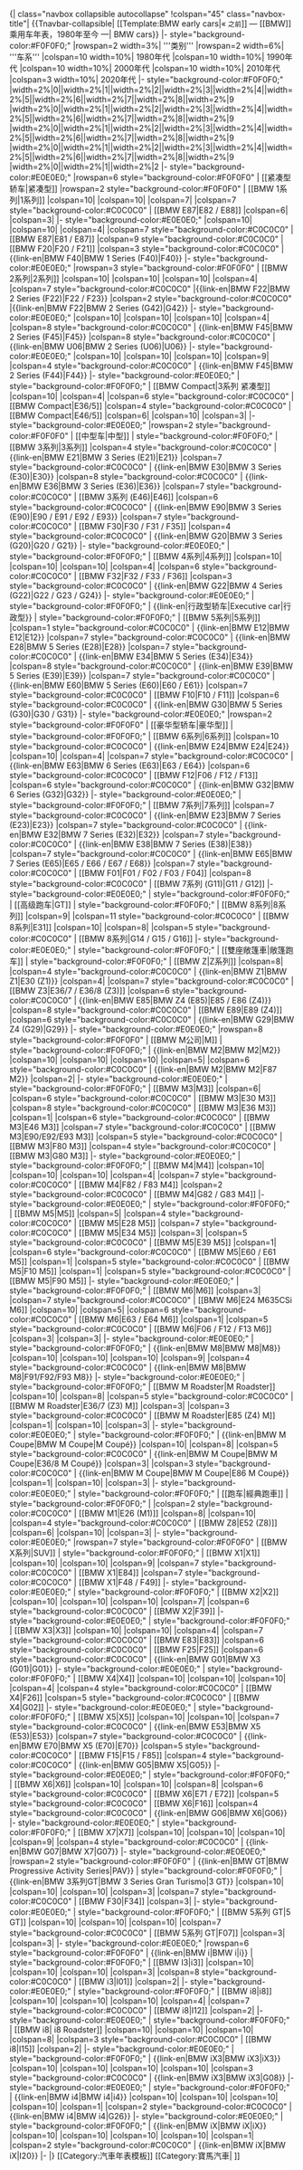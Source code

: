 {| class="navbox collapsible autocollapse"
!colspan="45" class="navbox-title"| {{Tnavbar-collapsible| [[Template:BMW early cars|« <small>之前</small>]] — [[BMW]]乘用车年表，1980年至今 —| BMW cars}}
|- style="background-color:#F0F0F0;"
|rowspan=2 width=3%| '''类别'''
|rowspan=2 width=6%| '''车系'''
|colspan=10 width=10%| 1980年代
|colspan=10 width=10%| 1990年代
|colspan=10 width=10%| 2000年代
|colspan=10 width=10%| 2010年代
|colspan=3 width=10%| 2020年代
|- style="background-color:#F0F0F0;"
|width=2%|0||width=2%|1||width=2%|2||width=2%|3||width=2%|4||width=2%|5||width=2%|6||width=2%|7||width=2%|8||width=2%|9
|width=2%|0||width=2%|1||width=2%|2||width=2%|3||width=2%|4||width=2%|5||width=2%|6||width=2%|7||width=2%|8||width=2%|9
|width=2%|0||width=2%|1||width=2%|2||width=2%|3||width=2%|4||width=2%|5||width=2%|6||width=2%|7||width=2%|8||width=2%|9
|width=2%|0||width=2%|1||width=2%|2||width=2%|3||width=2%|4||width=2%|5||width=2%|6||width=2%|7||width=2%|8||width=2%|9
|width=2%|0||width=2%|1||width=2%|2
|- style="background-color:#E0E0E0;"
|rowspan=6 style="background-color:#F0F0F0" | [[紧凑型轿车|紧凑型]]
|rowspan=2 style="background-color:#F0F0F0" | [[BMW 1系列|1系列]]
|colspan=10|
|colspan=10|
|colspan=7|
|colspan=7 style="background-color:#C0C0C0" | [[BMW E87|E82 / E88]]
|colspan=6|
|colspan=3|
|- style="background-color:#E0E0E0;"
|colspan=10|
|colspan=10|
|colspan=4|
|colspan=7 style="background-color:#C0C0C0" | [[BMW E87|E81 / E87]]
|colspan=9 style="background-color:#C0C0C0" | [[BMW F20|F20 / F21]]
|colspan=3 style="background-color:#C0C0C0" | {{link-en|BMW F40|BMW 1 Series (F40)|F40}}
|- style="background-color:#E0E0E0;"
|rowspan=3 style="background-color:#F0F0F0" | [[BMW 2系列|2系列]]
|colspan=10|
|colspan=10|
|colspan=10|
|colspan=4|
|colspan=7 style="background-color:#C0C0C0" |{{link-en|BMW F22|BMW 2 Series (F22)|F22 / F23}}
|colspan=2 style="background-color:#C0C0C0" |{{link-en|BMW F22|BMW 2 Series (G42)|G42}}
|- style="background-color:#E0E0E0;"
|colspan=10|
|colspan=10|
|colspan=10|
|colspan=4|
|colspan=8 style="background-color:#C0C0C0" | {{link-en|BMW F45|BMW 2 Series (F45)|F45}}
|colspan=8 style="background-color:#C0C0C0" | {{link-en|BMW U06|BMW 2 Series (U06)|U06}}
|- style="background-color:#E0E0E0;"
|colspan=10|
|colspan=10|
|colspan=10|
|colspan=9|
|colspan=4 style="background-color:#C0C0C0" | {{link-en|BMW F45|BMW 2 Series (F44)|F44}}
|- style="background-color:#E0E0E0;"
| style="background-color:#F0F0F0;" | [[BMW Compact|3系列 紧凑型]]
|colspan=10|
|colspan=4|
|colspan=6 style="background-color:#C0C0C0" | [[BMW Compact|E36/5]]
|colspan=4 style="background-color:#C0C0C0" | [[BMW Compact|E46/5]]
|colspan=6|
|colspan=10|
|colspan=3|
|- style="background-color:#E0E0E0;"
|rowspan=2 style="background-color:#F0F0F0" | [[中型车|中型]]
| style="background-color:#F0F0F0;" | [[BMW 3系列|3系列]]
|colspan=4 style="background-color:#C0C0C0" | {{link-en|BMW E21|BMW 3 Series (E21)|E21}}
|colspan=7 style="background-color:#C0C0C0" | {{link-en|BMW E30|BMW 3 Series (E30)|E30}}
|colspan=8 style="background-color:#C0C0C0" | {{link-en|BMW E36|BMW 3 Series (E36)|E36}}
|colspan=7 style="background-color:#C0C0C0" | [[BMW 3系列 (E46)|E46]]
|colspan=6 style="background-color:#C0C0C0" | {{link-en|BMW E90|BMW 3 Series (E90)|E90 / E91 / E92 / E93}}
|colspan=7 style="background-color:#C0C0C0" | [[BMW F30|F30 / F31 / F35]]
|colspan=4 style="background-color:#C0C0C0" | {{link-en|BMW G20|BMW 3 Series (G20)|G20 / G21}}
|- style="background-color:#E0E0E0;"
| style="background-color:#F0F0F0;" | [[BMW 4系列|4系列]]
|colspan=10|
|colspan=10|
|colspan=10|
|colspan=4|
|colspan=6 style="background-color:#C0C0C0" | [[BMW F32|F32 / F33 / F36]]
|colspan=3 style="background-color:#C0C0C0" | {{link-en|BMW G22|BMW 4 Series (G22)|G22 / G23 / G24}}
|- style="background-color:#E0E0E0;"
| style="background-color:#F0F0F0;" | {{link-en|行政型轿车|Executive car|行政型}}
| style="background-color:#F0F0F0;" | [[BMW 5系列|5系列]]
|colspan=1 style="background-color:#C0C0C0" | {{link-en|BMW E12|BMW E12|E12}}
|colspan=7 style="background-color:#C0C0C0" | {{link-en|BMW E28|BMW 5 Series (E28)|E28}}
|colspan=7 style="background-color:#C0C0C0" | {{link-en|BMW E34|BMW 5 Series (E34)|E34}}
|colspan=8 style="background-color:#C0C0C0" | {{link-en|BMW E39|BMW 5 Series (E39)|E39}}
|colspan=7 style="background-color:#C0C0C0" | {{link-en|BMW E60|BMW 5 Series (E60)|E60 / E61}}
|colspan=7 style="background-color:#C0C0C0" | [[BMW F10|F10 / F11]]
|colspan=6 style="background-color:#C0C0C0" | {{link-en|BMW G30|BMW 5 Series (G30)|G30 / G31}}
|- style="background-color:#E0E0E0;"
|rowspan=2 style="background-color:#F0F0F0" | [[豪华型轿车|豪华型]]
| style="background-color:#F0F0F0;" | [[BMW 6系列|6系列]]
|colspan=10 style="background-color:#C0C0C0" | {{link-en|BMW E24|BMW E24|E24}}
|colspan=10|
|colspan=4|
|colspan=7 style="background-color:#C0C0C0" | {{link-en|BMW E63|BMW 6 Series (E63)|E63 / E64}}
|colspan=6 style="background-color:#C0C0C0" | [[BMW F12|F06 / F12 / F13]]
|colspan=6 style="background-color:#C0C0C0" | {{link-en|BMW G32|BMW 6 Series (G32)|G32}}
|- style="background-color:#E0E0E0;"
| style="background-color:#F0F0F0;" | [[BMW 7系列|7系列]]
|colspan=7 style="background-color:#C0C0C0" | {{link-en|BMW E23|BMW 7 Series (E23)|E23}}
|colspan=7 style="background-color:#C0C0C0" | {{link-en|BMW E32|BMW 7 Series (E32)|E32}}
|colspan=7 style="background-color:#C0C0C0" | {{link-en|BMW E38|BMW 7 Series (E38)|E38}}
|colspan=7 style="background-color:#C0C0C0" | {{link-en|BMW E65|BMW 7 Series (E65)|E65 / E66 / E67 / E68}}
|colspan=7 style="background-color:#C0C0C0" | [[BMW F01|F01 / F02 / F03 / F04]]
|colspan=8 style="background-color:#C0C0C0" | [[BMW 7系列 (G11)|G11 / G12]]
|- style="background-color:#E0E0E0;"
| style="background-color:#F0F0F0;" | [[高级跑车|GT]]
| style="background-color:#F0F0F0;" | [[BMW 8系列|8系列]]
|colspan=9|
|colspan=11 style="background-color:#C0C0C0" | [[BMW 8系列|E31]]
|colspan=10|
|colspan=8|
|colspan=5 style="background-color:#C0C0C0" | [[BMW 8系列|G14 / G15 / G16]]
|- style="background-color:#E0E0E0;"
| style="background-color:#F0F0F0;" | [[雙座敞篷車|敞篷跑车]]
| style="background-color:#F0F0F0;" | [[BMW Z|Z系列]]
|colspan=8|
|colspan=4 style="background-color:#C0C0C0" | {{link-en|BMW Z1|BMW Z1|E30 (Z1)}}
|colspan=4|
|colspan=7 style="background-color:#C0C0C0" | [[BMW Z3|E36/7 / E36/8 (Z3)]]
|colspan=6 style="background-color:#C0C0C0" | {{link-en|BMW E85|BMW Z4 (E85)|E85 / E86 (Z4)}}
|colspan=8 style="background-color:#C0C0C0" | [[BMW E89|E89 (Z4)]]
|colspan=6 style="background-color:#C0C0C0" | {{link-en|BMW G29|BMW Z4 (G29)|G29}}
|- style="background-color:#E0E0E0;"
|rowspan=8 style="background-color:#F0F0F0" | [[BMW M公司|M]]
| style="background-color:#F0F0F0;" | {{link-en|BMW M2|BMW M2|M2}}
|colspan=10|
|colspan=10|
|colspan=10|
|colspan=5|
|colspan=6 style="background-color:#C0C0C0" | {{link-en|BMW M2|BMW M2|F87 M2}}
|colspan=2|
|- style="background-color:#E0E0E0;"
| style="background-color:#F0F0F0;" | [[BMW M3|M3]]
|colspan=6|
|colspan=6 style="background-color:#C0C0C0" | [[BMW M3|E30 M3]]
|colspan=8 style="background-color:#C0C0C0" | [[BMW M3|E36 M3]]
|colspan=1|
|colspan=6 style="background-color:#C0C0C0" | [[BMW M3|E46 M3]]
|colspan=7 style="background-color:#C0C0C0" | [[BMW M3|E90/E92/E93 M3]]
|colspan=5 style="background-color:#C0C0C0" | [[BMW M3|F80 M3]]
|colspan=4 style="background-color:#C0C0C0" | [[BMW M3|G80 M3]]
|- style="background-color:#E0E0E0;"
| style="background-color:#F0F0F0;" | [[BMW M4|M4]]
|colspan=10|
|colspan=10|
|colspan=10|
|colspan=4|
|colspan=7 style="background-color:#C0C0C0" | [[BMW M4|F82 / F83 M4]]
|colspan=2 style="background-color:#C0C0C0" | [[BMW M4|G82 / G83 M4]]
|- style="background-color:#E0E0E0;"
| style="background-color:#F0F0F0;" | [[BMW M5|M5]]
|colspan=5|
|colspan=4 style="background-color:#C0C0C0" | [[BMW M5|E28 M5]]
|colspan=7 style="background-color:#C0C0C0" | [[BMW M5|E34 M5]]
|colspan=3|
|colspan=5 style="background-color:#C0C0C0" | [[BMW M5|E39 M5]]
|colspan=1|
|colspan=6 style="background-color:#C0C0C0" | [[BMW M5|E60 / E61 M5]]
|colspan=1|
|colspan=5 style="background-color:#C0C0C0" | [[BMW M5|F10 M5]]
|colspan=1|
|colspan=5 style="background-color:#C0C0C0" | [[BMW M5|F90 M5]]
|- style="background-color:#E0E0E0;"
| style="background-color:#F0F0F0;" | [[BMW M6|M6]]
|colspan=3|
|colspan=7 style="background-color:#C0C0C0" | [[BMW M6|E24 M635CSi M6]]
|colspan=10|
|colspan=5|
|colspan=6 style="background-color:#C0C0C0" | [[BMW M6|E63 / E64 M6]]
|colspan=1|
|colspan=5 style="background-color:#C0C0C0" | [[BMW M6|F06 / F12 / F13 M6]]
|colspan=3|
|colspan=3|
|- style="background-color:#E0E0E0;"
| style="background-color:#F0F0F0;" | {{link-en|BMW M8|BMW M8|M8}}
|colspan=10|
|colspan=10|
|colspan=10|
|colspan=9|
|colspan=4 style="background-color:#C0C0C0" | {{link-en|BMW M8|BMW M8|F91/F92/F93 M8}}
|- style="background-color:#E0E0E0;"
| style="background-color:#F0F0F0;" | [[BMW M Roadster|M Roadster]]
|colspan=10|
|colspan=8|
|colspan=5 style="background-color:#C0C0C0" | [[BMW M Roadster|E36/7 (Z3) M]]
|colspan=3|
|colspan=3 style="background-color:#C0C0C0" | [[BMW M Roadster|E85 (Z4) M]]
|colspan=1|
|colspan=10|
|colspan=3|
|- style="background-color:#E0E0E0;"
| style="background-color:#F0F0F0;" | {{link-en|BMW M Coupe|BMW M Coupe|M Coupé}}
|colspan=10|
|colspan=8|
|colspan=5 style="background-color:#C0C0C0" | {{link-en|BMW M Coupe|BMW M Coupe|E36/8 M Coupé}}
|colspan=3|
|colspan=3 style="background-color:#C0C0C0" | {{link-en|BMW M Coupe|BMW M Coupe|E86 M Coupé}}
|colspan=1|
|colspan=10|
|colspan=3|
|- style="background-color:#E0E0E0;"
| style="background-color:#F0F0F0;" | [[跑车|經典跑車]]
| style="background-color:#F0F0F0;" |
|colspan=2 style="background-color:#C0C0C0" | [[BMW M1|E26 (M1)]]
|colspan=8|
|colspan=10|
|colspan=4 style="background-color:#C0C0C0" | [[BMW Z8|E52 (Z8)]]
|colspan=6|
|colspan=10|
|colspan=3|
|- style="background-color:#E0E0E0;"
|rowspan=7 style="background-color:#F0F0F0" | [[BMW X系列|SUV]]
| style="background-color:#F0F0F0;" | [[BMW X1|X1]]
|colspan=10|
|colspan=10|
|colspan=9|
|colspan=7 style="background-color:#C0C0C0" | [[BMW X1|E84]]
|colspan=7 style="background-color:#C0C0C0" | [[BMW X1|F48 / F49]]
|- style="background-color:#E0E0E0;"
| style="background-color:#F0F0F0;" | [[BMW X2|X2]]
|colspan=10|
|colspan=10|
|colspan=10|
|colspan=7|
|colspan=6 style="background-color:#C0C0C0" | [[BMW X2|F39]]
|- style="background-color:#E0E0E0;"
| style="background-color:#F0F0F0;" | [[BMW X3|X3]]
|colspan=10|
|colspan=10|
|colspan=4|
|colspan=7 style="background-color:#C0C0C0" | [[BMW E83|E83]]
|colspan=6 style="background-color:#C0C0C0" | [[BMW F25|F25]]
|colspan=6 style="background-color:#C0C0C0" | {{link-en|BMW G01|BMW X3 (G01)|G01}}
|- style="background-color:#E0E0E0;"
| style="background-color:#F0F0F0;" | [[BMW X4|X4]]
|colspan=10|
|colspan=10|
|colspan=10|
|colspan=4|
|colspan=4 style="background-color:#C0C0C0" | [[BMW X4|F26]]
|colspan=5 style="background-color:#C0C0C0" | [[BMW X4|G02]]
|- style="background-color:#E0E0E0;"
| style="background-color:#F0F0F0;" | [[BMW X5|X5]]
|colspan=10|
|colspan=10|
|colspan=7 style="background-color:#C0C0C0" | {{link-en|BMW E53|BMW X5 (E53)|E53}}
|colspan=7 style="background-color:#C0C0C0" | {{link-en|BMW E70|BMW X5 (E70)|E70}}
|colspan=5 style="background-color:#C0C0C0" | [[BMW F15|F15 / F85]]
|colspan=4 style="background-color:#C0C0C0" | {{link-en|BMW G05|BMW X5|G05}}
|- style="background-color:#E0E0E0;"
| style="background-color:#F0F0F0;" | [[BMW X6|X6]]
|colspan=10|
|colspan=10|
|colspan=8|
|colspan=6 style="background-color:#C0C0C0" | [[BMW X6|E71 / E72]]
|colspan=5 style="background-color:#C0C0C0" | [[BMW X6|F16]]
|colspan=4 style="background-color:#C0C0C0" | {{link-en|BMW G06|BMW X6|G06}}
|- style="background-color:#E0E0E0;"
| style="background-color:#F0F0F0;" | [[BMW X7|X7]]
|colspan=10|
|colspan=10|
|colspan=10|
|colspan=9|
|colspan=4 style="background-color:#C0C0C0" | {{link-en|BMW G07|BMW X7|G07}}
|- style="background-color:#E0E0E0;"
|rowspan=2 style="background-color:#F0F0F0" | {{link-en|BMW GT|BMW Progressive Activity Series|PAV}}
| style="background-color:#F0F0F0;" | {{link-en|BMW 3系列GT|BMW 3 Series Gran Turismo|3 GT}}
|colspan=10|
|colspan=10|
|colspan=10|
|colspan=3|
|colspan=7 style="background-color:#C0C0C0" | [[BMW F30|F34]]
|colspan=3|
|- style="background-color:#E0E0E0;"
| style="background-color:#F0F0F0;" | [[BMW 5系列 GT|5 GT]]
|colspan=10|
|colspan=10|
|colspan=10|
|colspan=7 style="background-color:#C0C0C0" | [[BMW 5系列 GT|F07]]
|colspan=3|
|colspan=3|
|- style="background-color:#E0E0E0;"
|rowspan=6 style="background-color:#F0F0F0" | {{link-en|BMW i|BMW i|i}}
| style="background-color:#F0F0F0;" | [[BMW I3|i3]]
|colspan=10|
|colspan=10|
|colspan=10|
|colspan=3|
|colspan=8 style="background-color:#C0C0C0" | [[BMW i3|I01]]
|colspan=2|
|- style="background-color:#E0E0E0;"
| style="background-color:#F0F0F0;" | [[BMW i8|i8]]
|colspan=10|
|colspan=10|
|colspan=10|
|colspan=4|
|colspan=7 style="background-color:#C0C0C0" | [[BMW i8|I12]]
|colspan=2|
|- style="background-color:#E0E0E0;"
| style="background-color:#F0F0F0;" | [[BMW i8| i8 Roadster]]
|colspan=10|
|colspan=10|
|colspan=10|
|colspan=8|
|colspan=3 style="background-color:#C0C0C0" | [[BMW i8|I15]]
|colspan=2|
|- style="background-color:#E0E0E0;"
| style="background-color:#F0F0F0;" | {{link-en|BMW iX3|BMW iX3|iX3}}
|colspan=10|
|colspan=10|
|colspan=10|
|colspan=10|
|colspan=3 style="background-color:#C0C0C0" | {{link-en|BMW iX3|BMW iX3|G08}}
|- style="background-color:#E0E0E0;"
| style="background-color:#F0F0F0;" | {{link-en|BMW i4|BMW i4|i4}}
|colspan=10|
|colspan=10|
|colspan=10|
|colspan=10|
|colspan=1|
|colspan=2 style="background-color:#C0C0C0" | {{link-en|BMW i4|BMW i4|G26}}
|- style="background-color:#E0E0E0;"
| style="background-color:#F0F0F0;" | {{link-en|BMW iX|BMW iX|iX}}
|colspan=10|
|colspan=10|
|colspan=10|
|colspan=10|
|colspan=1|
|colspan=2 style="background-color:#C0C0C0" | {{link-en|BMW iX|BMW iX|I20}}
|-
|}<noinclude>
[[Category:汽車年表模板]]
[[Category:寶馬汽車| ]]
</noinclude>